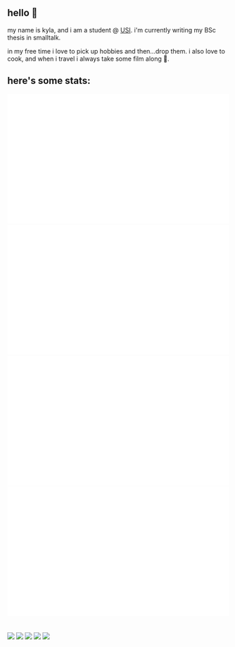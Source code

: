 ## hello :wave:

my name is kyla, and i am a student @ [USI](https://www.usi.ch/en). i'm currently writing my BSc thesis in smalltalk.

in my free time i love to pick up hobbies and then...drop them. i also love to cook, and when i travel i always take some film along :camera_flash:. 

## here's some stats:

<div align="center">
    <img src="https://raw.githubusercontent.com/kybeka/kybeka-stats/master/generated/overview.svg#gh-dark-mode-only">
    <img src="https://raw.githubusercontent.com/kybeka/kybeka-stats/master/generated/overview.svg#gh-light-mode-only">
    <img src="https://raw.githubusercontent.com/kybeka/kybeka-stats/master/generated/languages.svg#gh-dark-mode-only">
    <img src="https://raw.githubusercontent.com/kybeka/kybeka-stats/master/generated/languages.svg#gh-light-mode-only">
</div>

<br>
<br>

<!-- Will someday create my own eighty eight by thirty one... -->
<div align="left">
    <img src="https://anlucas.neocities.org/aoltos_a.gif">
    <img src="https://anlucas.neocities.org/got_html.gif">
    <img src="http://www.hoary.org/now/oz/rude.gif">
    <img src="https://owlman.neocities.org/OwlMan/Banners/upallnight_anibanner.gif">
    <img src="https://neonaut.neocities.org/images/buttons/neocitizens/kirbykevinson_2.png">
    
    
    
</div>

<!-- CRINGE -->
<!-- <img src="https://komarev.com/ghpvc/?username=kybeka"> -->
<!-- ### my page :point_right: [kybeka.github.io](https://www.kybeka.github.io) -->
